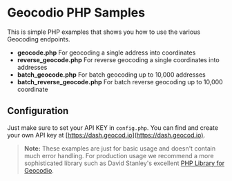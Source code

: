 # Geocodio PHP Samples

This is simple PHP examples that shows you how to use the various Geocoding endpoints.

* **geocode.php** For geocoding a single address into coordinates
* **reverse_geocode.php** For reverse geocoding a single coordinates into addresses
* **batch_geocode.php** For batch geocoding up to 10,000 addresses
* **batch_reverse_geocode.php** For batch reverse geocoding up to 10,000 coordinate

## Configuration

Just make sure to set your API KEY in `config.php`. You can find and create your own API key at [https://dash.geocod.io](https://dash.geocod.io).

> **Note:** These examples are just for basic usage and doesn't contain much error handling. For production usage we recommend a more sophisticated library such as David Stanley's excellent [PHP Library for Geocodio](https://github.com/davidstanley01/geocodio-php).